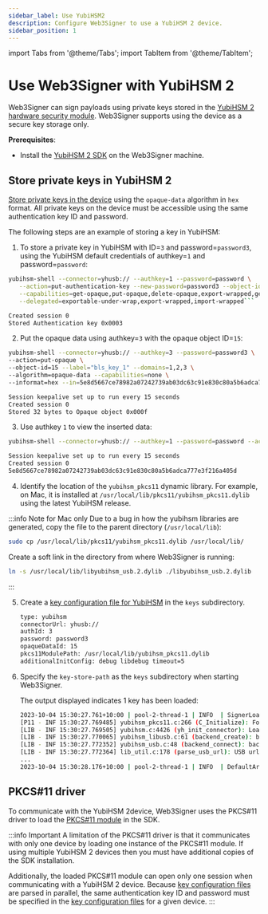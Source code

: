 ```yaml
---
sidebar_label: Use YubiHSM2
description: Configure Web3Signer to use a YubiHSM 2 device.
sidebar_position: 1
---
```


import Tabs from '@theme/Tabs';
import TabItem from '@theme/TabItem';

# Use Web3Signer with YubiHSM 2

Web3Signer can sign payloads using private keys stored in the [YubiHSM 2 hardware security module]. Web3Signer
supports using the device as a secure key storage only.

**Prerequisites**:

- Install the [YubiHSM 2 SDK] on the Web3Signer machine.

## Store private keys in YubiHSM 2 

[Store private keys in the device] using the `opaque-data` algorithm in `hex` format.
All private keys on the device must be accessible using the same authentication key ID and password.

The following steps are an example of storing a key in YubiHSM: 

1. To store a private key in YubiHSM with ID=`3` and password=`password3`,
using the YubiHSM default credentials of authkey=`1` and password=`password`:

<Tabs>

  <TabItem value="Command" label="Command" default>

```bash
yubihsm-shell --connector=yhusb:// --authkey=1 --password=password \
   --action=put-authentication-key --new-password=password3 --object-id=3 --domains=1,2,3 \
   --capabilities=get-opaque,put-opaque,delete-opaque,export-wrapped,get-pseudo-random,put-wrap-key,import-wrapped \
   --delegated=exportable-under-wrap,export-wrapped,import-wrapped```
```

  </TabItem>
  <TabItem value="Output" label="Output" >

```bash
Created session 0
Stored Authentication key 0x0003
```

  </TabItem>
</Tabs>

2. Put the opaque data using authkey=`3` with the opaque object ID=`15`: 

<Tabs>

  <TabItem value="Command" label="Command" default>

```bash
yubihsm-shell --connector=yhusb:// --authkey=3 --password=password3 \
--action=put-opaque \
--object-id=15 --label="bls_key_1" --domains=1,2,3 \
--algorithm=opaque-data --capabilities=none \
--informat=hex --in=5e8d5667ce78982a07242739ab03dc63c91e830c80a5b6adca777e3f216a405d
```

  </TabItem>
  <TabItem value="Output" label="Output" >

```bash
Session keepalive set up to run every 15 seconds
Created session 0
Stored 32 bytes to Opaque object 0x000f
```

  </TabItem>
</Tabs>

3. Use authkey `1` to view the inserted data: 

<Tabs>

  <TabItem value="Command" label="Command" default>

```bash
yubihsm-shell --connector=yhusb:// --authkey=1 --password=password --action=get-opaque --object-id=15 --outformat=hex
```

  </TabItem>
  <TabItem value="Output" label="Output" >

```bash
Session keepalive set up to run every 15 seconds
Created session 0
5e8d5667ce78982a07242739ab03dc63c91e830c80a5b6adca777e3f216a405d
```

  </TabItem>
</Tabs>

4. Identify the location of the `yubihsm_pkcs11` dynamic library. For example,
on Mac, it is installed at `/usr/local/lib/pkcs11/yubihsm_pkcs11.dylib` using the latest YubiHSM release. 

:::info Note for Mac only 
   Due to a bug in how the yubihsm libraries are generated, copy the file to the parent directory (`/usr/local/lib`):

   ```bash 
   sudo cp /usr/local/lib/pkcs11/yubihsm_pkcs11.dylib /usr/local/lib/
   ```

   Create a soft link in the directory from where Web3Signer is running: 
   ```bash
   ln -s /usr/local/lib/libyubihsm_usb.2.dylib ./libyubihsm_usb.2.dylib
   ```
   :::

5. Create a [key configuration file for YubiHSM](../../../reference/key-config-file-params.md#yubihsm-2)
in the `keys` subdirectory. 

   ```bash
   type: yubihsm  
   connectorUrl: yhusb://  
   authId: 3  
   password: password3  
   opaqueDataId: 15  
   pkcs11ModulePath: /usr/local/lib/yubihsm_pkcs11.dylib
   additionalInitConfig: debug libdebug timeout=5
   ```

6. Specify the `key-store-path` as the `keys` subdirectory when starting Web3Signer. 

   The output displayed indicates 1 key has been loaded: 

   ```bash
   2023-10-04 15:30:27.761+10:00 | pool-2-thread-1 | INFO  | SignerLoader | Converting signing metadata to Artifact Signer using parallel streams ...
   [P11 - INF 15:30:27.769485] yubihsm_pkcs11.c:266 (C_Initialize): Found 1 configured connector(s)
   [LIB - INF 15:30:27.769505] yubihsm.c:4426 (yh_init_connector): Loading usb backend
   [LIB - INF 15:30:27.770065] yubihsm_libusb.c:61 (backend_create): backend_create
   [LIB - INF 15:30:27.772352] yubihsm_usb.c:48 (backend_connect): backend_connect
   [LIB - INF 15:30:27.772364] lib_util.c:178 (parse_usb_url): USB url parsed with serial decimal 0.
   ...
   2023-10-04 15:30:28.176+10:00 | pool-2-thread-1 | INFO  | DefaultArtifactSignerProvider | Total signers (keys) currently loaded in memory: 1
   ```

## PKCS#11 driver 

To communicate with the YubiHSM 2device, Web3Signer uses the PKCS#11 driver to load the
[PKCS#11 module] in the SDK.

:::info Important
A limitation of the PKCS#11 driver is that it communicates with only one device by loading one
instance of the PKCS#11 module.
If using multiple YubiHSM 2 devices then you must have additional copies of the SDK installation.

Additionally, the loaded PKCS#11 module can open only one session when communicating with a YubiHSM
2 device.
Because [key configuration files] are parsed in parallel, the same authentication key ID and
password must be specified in the [key configuration files] for a given device.
:::

<!-- links -->

[YubiHSM 2 hardware security module]: https://developers.yubico.com/YubiHSM2/
[Store private keys in the device]: https://developers.yubico.com/YubiHSM2/Commands/Put_Opaque.html
[YubiHSM 2 SDK]: https://developers.yubico.com/YubiHSM2/Releases/
[Opaque Data algorithm]: https://developers.yubico.com/YubiHSM2/Concepts/Algorithms.html
[Configure a signing key configuration file]: ../../load-keys.md#use-key-configuration-files
[YubiHSM connector]: https://developers.yubico.com/yubihsm-connector/
[PKCS#11 module]: https://developers.yubico.com/YubiHSM2/Component_Reference/PKCS_11/
[key configuration files]: ../../../reference/key-config-file-params.md#yubihsm-2
